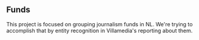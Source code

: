 ## Funds
This project is focused on grouping journalism funds in NL. We're trying to accomplish that by entity recognition in Villamedia's reporting about them.